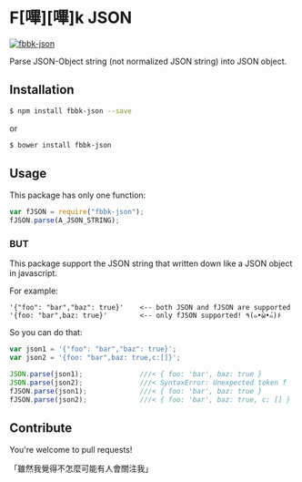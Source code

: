 # F[嗶][嗶]k JSON

[![fbbk-json](http://img.shields.io/npm/v/fbbk-json.svg)](https://www.npmjs.org/package/fbbk-json)

Parse JSON-Object string (not normalized JSON string) into JSON object.

## Installation

```sh
$ npm install fbbk-json --save
```

or

```sh
$ bower install fbbk-json
```

## Usage

This package has only one function:

```javascript
var fJSON = require("fbbk-json");
fJSON.parse(A_JSON_STRING);
```

### BUT

This package support the JSON string that written down like a JSON object in javascript.

For example:

```
'{"foo": "bar","baz": true}'    <-- both JSON and fJSON are supported
'{foo: "bar",baz: true}'        <-- only fJSON supported! ٩(๑•̀ω•́๑)۶
```

So you can do that:

```javascript
var json1 = '{"foo": "bar","baz": true}';
var json2 = '{foo: "bar",baz: true,c:[]}';

JSON.parse(json1);              ///< { foo: 'bar', baz: true }
JSON.parse(json2);              ///< SyntaxError: Unexpected token f
fJSON.parse(json1);             ///< { foo: 'bar', baz: true }
fJSON.parse(json2);             ///< { foo: 'bar', baz: true, c: [] }   ＼(●´ϖ`●)／
```

## Contribute

You're welcome to pull requests!

「雖然我覺得不怎麼可能有人會關注我」
